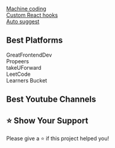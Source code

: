 [Machine coding](https://github.com/YashLT224/Machine-coding-Questions)<br/>
[Custom React hooks](https://github.com/YashLT224/React-Custom-Hooks)<br/>
[Auto suggest](https://github.com/vyash5075/TypeAhead-AutoSuggestion)


## Best Platforms

GreatFrontendDev \
Propeers \
takeUForward \
LeetCode \
Learners Bucket







## Best Youtube Channels



## ⭐️ Show Your Support
Please give a ⭐️ if this project helped you!


